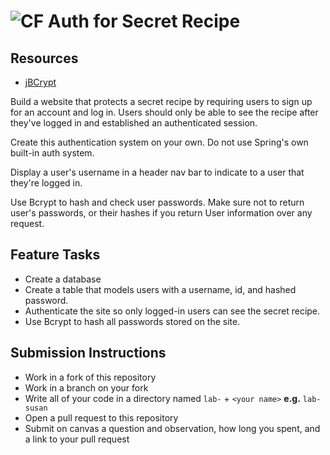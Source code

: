 # ![CF](http://i.imgur.com/7v5ASc8.png) Auth for Secret Recipe

## Resources
* [jBCrypt](https://www.mindrot.org/projects/jBCrypt/)

Build a website that protects a secret recipe by requiring users to sign up
for an account and log in. Users should only be able to see the recipe after
they've logged in and established an authenticated session.

Create this authentication system on your own. Do not use Spring's own built-in
auth system.

Display a user's username in a header nav bar to indicate to a user that they're
logged in.

Use Bcrypt to hash and check user passwords. Make sure not to return user's
passwords, or their hashes if you return User information over any request.

## Feature Tasks
* Create a database
* Create a table that models users with a username, id, and hashed password.
* Authenticate the site so only logged-in users can see the secret recipe.
* Use Bcrypt to hash all passwords stored on the site.

## Submission Instructions
* Work in a fork of this repository
* Work in a branch on your fork
* Write all of your code in a directory named `lab-` + `<your name>` **e.g.** `lab-susan`
* Open a pull request to this repository
* Submit on canvas a question and observation, how long you spent, and a link to
  your pull request